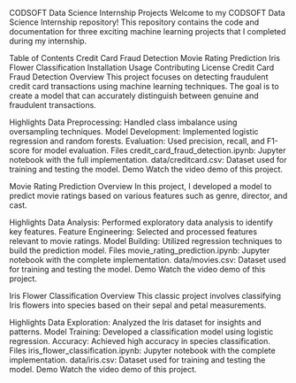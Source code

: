 CODSOFT Data Science Internship Projects
Welcome to my CODSOFT Data Science Internship repository! This repository contains the code and documentation for three exciting machine learning projects that I completed during my internship.

Table of Contents
Credit Card Fraud Detection
Movie Rating Prediction
Iris Flower Classification
Installation
Usage
Contributing
License
Credit Card Fraud Detection
Overview
This project focuses on detecting fraudulent credit card transactions using machine learning techniques. The goal is to create a model that can accurately distinguish between genuine and fraudulent transactions.

Highlights
Data Preprocessing: Handled class imbalance using oversampling techniques.
Model Development: Implemented logistic regression and random forests.
Evaluation: Used precision, recall, and F1-score for model evaluation.
Files
credit_card_fraud_detection.ipynb: Jupyter notebook with the full implementation.
data/creditcard.csv: Dataset used for training and testing the model.
Demo
Watch the video demo of this project.

Movie Rating Prediction
Overview
In this project, I developed a model to predict movie ratings based on various features such as genre, director, and cast.

Highlights
Data Analysis: Performed exploratory data analysis to identify key features.
Feature Engineering: Selected and processed features relevant to movie ratings.
Model Building: Utilized regression techniques to build the prediction model.
Files
movie_rating_prediction.ipynb: Jupyter notebook with the complete implementation.
data/movies.csv: Dataset used for training and testing the model.
Demo
Watch the video demo of this project.

Iris Flower Classification
Overview
This classic project involves classifying Iris flowers into species based on their sepal and petal measurements.

Highlights
Data Exploration: Analyzed the Iris dataset for insights and patterns.
Model Training: Developed a classification model using logistic regression.
Accuracy: Achieved high accuracy in species classification.
Files
iris_flower_classification.ipynb: Jupyter notebook with the complete implementation.
data/iris.csv: Dataset used for training and testing the model.
Demo
Watch the video demo of this project.

